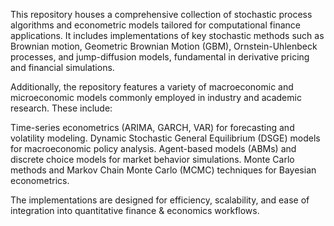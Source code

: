 This repository houses a comprehensive collection of stochastic process algorithms and econometric models tailored for computational finance applications. 
It includes implementations of key stochastic methods such as Brownian motion, Geometric Brownian Motion (GBM), Ornstein-Uhlenbeck processes, and jump-diffusion models, fundamental in derivative pricing
and financial simulations.

Additionally, the repository features a variety of macroeconomic and microeconomic models commonly employed in industry and academic research. These include:

Time-series econometrics (ARIMA, GARCH, VAR) for forecasting and volatility modeling.
Dynamic Stochastic General Equilibrium (DSGE) models for macroeconomic policy analysis.
Agent-based models (ABMs) and discrete choice models for market behavior simulations.
Monte Carlo methods and Markov Chain Monte Carlo (MCMC) techniques for Bayesian econometrics.

The implementations are designed for efficiency, scalability, and ease of integration into quantitative finance & economics workflows. 
